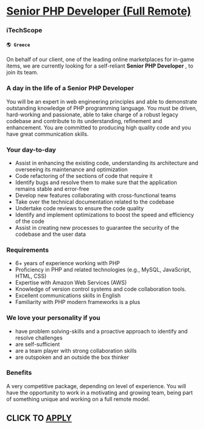 # [Senior PHP Developer (Full Remote)](https://www.remotewlb.com/apply/senior-php-developer-full-remote-49175)  
### iTechScope  
#### `🌎 Greece`  

On behalf of our client, one of the leading online marketplaces for in-game items, we are currently looking for a self-reliant **Senior** **PHP Developer** , to join its team.

### A day in the life of a Senior PHP Developer

You will be an expert in web engineering principles and able to demonstrate outstanding knowledge of PHP programming language. You must be driven, hard-working and passionate, able to take charge of a robust legacy codebase and contribute to its understanding, refinement and enhancement. You are committed to producing high quality code and you have great communication skills.

### Your day-to-day

  * Assist in enhancing the existing code, understanding its architecture and overseeing its maintenance and optimization
  * Code refactoring of the sections of code that require it
  * Identify bugs and resolve them to make sure that the application remains stable and error-free
  * Develop new features collaborating with cross-functional teams
  * Take over the technical documentation related to the codebase
  * Undertake code reviews to ensure the code quality
  * Identify and implement optimizations to boost the speed and efficiency of the code
  * Assist in creating new processes to guarantee the security of the codebase and the user data

### Requirements

  * 6+ years of experience working with PHP
  * Proficiency in PHP and related technologies (e.g., MySQL, JavaScript, HTML, CSS)
  * Expertise with Amazon Web Services (AWS)
  * Knowledge of version control systems and code collaboration tools.
  * Excellent communications skills in English
  * Familiarity with PHP modern frameworks is a plus

### We love your personality if you

  * have problem solving-skills and a proactive approach to identify and resolve challenges
  * are self-sufficient
  * are a team player with strong collaboration skills
  * are outspoken and an outside the box thinker

### Benefits

A very competitive package, depending on level of experience. You will have the opportunity to work in a motivating and growing team, being part of something unique and working on a full remote model.

  
## CLICK TO [APPLY](https://www.remotewlb.com/apply/senior-php-developer-full-remote-49175)

